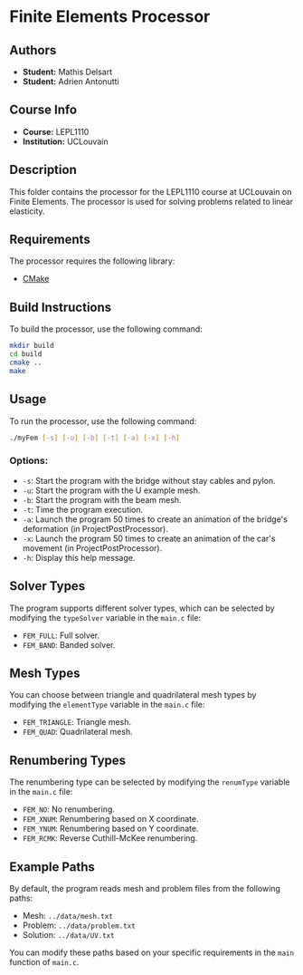 # Finite Elements Processor

## Authors

- **Student:** Mathis Delsart
- **Student:** Adrien Antonutti

## Course Info

- **Course:** LEPL1110
- **Institution:** UCLouvain

## Description

This folder contains the processor for the LEPL1110 course at UCLouvain on Finite Elements.
The processor is used for solving problems related to linear elasticity.

## Requirements

The processor requires the following library:

- [CMake](https://cmake.org/)

## Build Instructions

To build the processor, use the following command:

```bash
mkdir build
cd build
cmake ..
make
```

## Usage

To run the processor, use the following command:

```bash
./myFem [-s] [-u] [-b] [-t] [-a] [-x] [-h]
```

### Options:

- `-s`: Start the program with the bridge without stay cables and pylon.
- `-u`: Start the program with the U example mesh.
- `-b`: Start the program with the beam mesh.
- `-t`: Time the program execution.
- `-a`: Launch the program 50 times to create an animation of the bridge's deformation (in ProjectPostProcessor).
- `-x`: Launch the program 50 times to create an animation of the car's movement (in ProjectPostProcessor).
- `-h`: Display this help message.

## Solver Types

The program supports different solver types, which can be selected by modifying the `typeSolver` variable in the `main.c` file:

- `FEM_FULL`: Full solver.
- `FEM_BAND`: Banded solver.

## Mesh Types

You can choose between triangle and quadrilateral mesh types by modifying the `elementType` variable in the `main.c` file:

- `FEM_TRIANGLE`: Triangle mesh.
- `FEM_QUAD`: Quadrilateral mesh.

## Renumbering Types

The renumbering type can be selected by modifying the `renumType` variable in the `main.c` file:

- `FEM_NO`: No renumbering.
- `FEM_XNUM`: Renumbering based on X coordinate.
- `FEM_YNUM`: Renumbering based on Y coordinate.
- `FEM_RCMK`: Reverse Cuthill-McKee renumbering.

## Example Paths

By default, the program reads mesh and problem files from the following paths:

- Mesh: `../data/mesh.txt`
- Problem: `../data/problem.txt`
- Solution: `../data/UV.txt`

You can modify these paths based on your specific requirements in the `main` function of `main.c`.